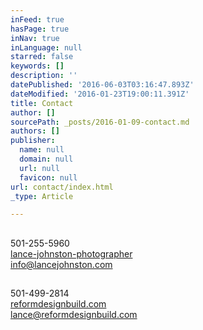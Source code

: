 ```yaml
---
inFeed: true
hasPage: true
inNav: true
inLanguage: null
starred: false
keywords: []
description: ''
datePublished: '2016-06-03T03:16:47.893Z'
dateModified: '2016-01-23T19:00:11.391Z'
title: Contact
author: []
sourcePath: _posts/2016-01-09-contact.md
authors: []
publisher:
  name: null
  domain: null
  url: null
  favicon: null
url: contact/index.html
_type: Article

---
```

## 

## 

## 

501-255-5960  
[lance-johnston-photographer][0]  
info@lancejohnston.com

## 

501-499-2814  
[reformdesignbuild.com][1]  
lance@reformdesignbuild.com

## 



[0]: https://thegrid.ai/lance-johnston-photographer/
[1]: https://thegrid.ai/reform-design-build/